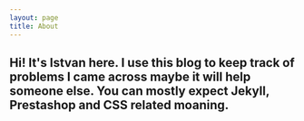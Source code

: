 ```yaml
---
layout: page
title: About
---
```


Hi! It's Istvan here. I use this blog to keep track of problems I came across maybe it will help someone else. You can mostly expect Jekyll, Prestashop and CSS related moaning.
---


